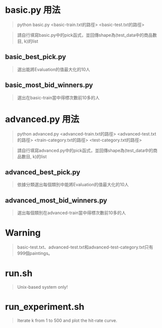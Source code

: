 # basic.py 用法
> python basic.py <basic-train.txt的路徑> <basic-test.txt的路徑>

> 請自行填寫basic.py中的pick函式，並回傳shape為(test_data中的商品數目, k)的list

## basic_best_pick.py
> 選出能將Evaluation的值最大化的10人 

## basic_most_bid_winners.py
> 選出在basic-train當中得標次數前10多的人

# advanced.py 用法
> python advanced.py <advanced-train.txt的路徑> <advanced-test.txt的路徑> <train-category.txt的路徑> <test-category.txt的路徑>

> 請自行填寫advanced.py中的pick函式，並回傳shape為(test_data中的商品數目, k)的list

## advanced_best_pick.py
> 依據分類選出每個類別中能將Evaluation的值最大化的10人

## advanced_most_bid_winners.py
> 選出每個類別在advanced-train當中得標次數前10多的人

# Warning
> basic-test.txt、advanced-test.txt和advanced-test-category.txt只有999個paintings。

# run.sh

> Unix-based system only! 

# run_experiment.sh

> Iterate k from 1 to 500 and plot the hit-rate curve.